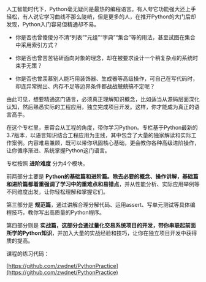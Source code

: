 人工智能时代下，Python毫无疑问是最热的编程语言。有人夸它功能强大还上手轻松，有人说它学习曲线不那么陡峭，但是更多的人，在推开Python的大门后却发现，Python入门容易但精通却不易。

- 你是否也曾傻傻分不清“列表”“元组”“字典”“集合”等的用法，甚至试图在集合中采用索引方式？

- 你是否也曾苦苦钻研面向对象的理念，却在被要求设计一个稍复杂点的系统时束手无策？

- 你是否也曾羡慕别人能巧用装饰器、生成器等高级操作，可自己在写代码时，却连异常抛出、内存不足等边界条件都战战兢兢搞不定呢？


由此可见，想要精通这门语言，必须真正理解知识概念，比如适当从源码层面深化认知，然后熟悉实际的工程应用，独立完成项目开发。这样，你才能成为真正的语言高手。

在这个专栏里，景霄会从工程的角度，带你学习Python。专栏基于Python最新的3.7版本，以语言知识结合工程应用为主线，其中包含了大量的独家解读和实际工作案例。内容难易兼顾，既可以带你巩固核心基础，更会教你各种高级进阶操作，让你循序渐进、系统掌握Python这门语言。

专栏按照 **进阶难度** 分为4个模块。

前两部分主要是 **Python的基础篇和进阶篇。除去必要的概念、操作讲解，基础篇和进阶篇都着重强调了学习中的重难点和易错点**，并从性能分析、实际应用举例等不同维度出发，让你轻松理解和掌握它们。

第三部分是 **规范篇**，通过讲解合理分解代码、运用assert、写单元测试等具体编程技巧，教你写出高质量的Python程序。

第四部分则是 **实战篇，这部分会通过量化交易系统项目的开发，带你串联起前面所学的Python知识**，并加入大量的实战经验和技巧，让你在独立项目开发中获得质的提高。

课程的练习代码：

[https://github.com/zwdnet/PythonPractice](https://github.com/zwdnet/PythonPractice)